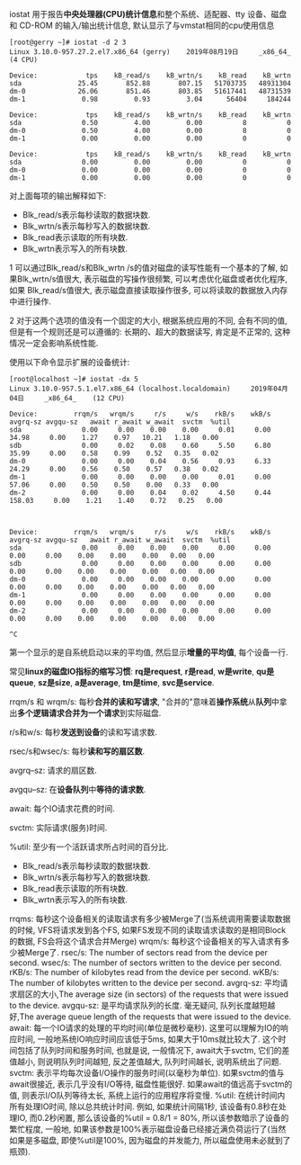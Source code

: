 iostat 用于报告**中央处理器(CPU)统计信息**和整个系统、适配器、tty 设备、磁盘和 CD\-ROM 的输入/输出统计信息, 默认显示了与vmstat相同的cpu使用信息

```
[root@gerry ~]# iostat -d 2 3
Linux 3.10.0-957.27.2.el7.x86_64 (gerry) 	2019年08月19日 	_x86_64_	(4 CPU)

Device:            tps    kB_read/s    kB_wrtn/s    kB_read    kB_wrtn
sda              25.45       852.88       807.15   51703735   48931304
dm-0             26.06       851.46       803.85   51617441   48731539
dm-1              0.98         0.93         3.04      56404     184244

Device:            tps    kB_read/s    kB_wrtn/s    kB_read    kB_wrtn
sda               0.50         4.00         0.00          8          0
dm-0              0.50         4.00         0.00          8          0
dm-1              0.00         0.00         0.00          0          0

Device:            tps    kB_read/s    kB_wrtn/s    kB_read    kB_wrtn
sda               0.00         0.00         0.00          0          0
dm-0              0.00         0.00         0.00          0          0
dm-1              0.00         0.00         0.00          0          0
```

对上面每项的输出解释如下: 

- Blk\_read/s表示每秒读取的数据块数. 
- Blk\_wrtn/s表示每秒写入的数据块数. 
- Blk\_read表示读取的所有块数. 
- Blk\_wrtn表示写入的所有块数. 

1 可以通过Blk\_read/s和Blk\_wrtn /s的值对磁盘的读写性能有一个基本的了解, 如果Blk_wrtn/s值很大, 表示磁盘的写操作很频繁, 可以考虑优化磁盘或者优化程序, 如果 Blk\_read/s值很大, 表示磁盘直接读取操作很多, 可以将读取的数据放入内存中进行操作. 

2 对于这两个选项的值没有一个固定的大小, 根据系统应用的不同, 会有不同的值, 但是有一个规则还是可以遵循的: 长期的、超大的数据读写, 肯定是不正常的, 这种情况一定会影响系统性能. 

使用以下命令显示扩展的设备统计: 

```
[root@localhost ~]# iostat -dx 5
Linux 3.10.0-957.5.1.el7.x86_64 (localhost.localdomain) 	2019年04月04日 	_x86_64_	(12 CPU)

Device:         rrqm/s   wrqm/s     r/s     w/s    rkB/s    wkB/s avgrq-sz avgqu-sz   await r_await w_await  svctm  %util
sda               0.00     0.00    0.00    0.00     0.01     0.00    34.98     0.00    1.27    0.97   10.21   1.18   0.00
sdb               0.00     0.02    0.08    0.60     5.50     6.80    35.99     0.00    0.58    0.99    0.52   0.35   0.02
dm-0              0.00     0.00    0.04    0.56     0.93     6.33    24.29     0.00    0.56    0.50    0.57   0.38   0.02
dm-1              0.00     0.00    0.00    0.00     0.01     0.00    57.06     0.00    0.50    0.50    0.00   0.33   0.00
dm-2              0.00     0.00    0.04    0.02     4.50     0.44   158.03     0.00    1.21    1.40    0.72   0.25   0.00



Device:         rrqm/s   wrqm/s     r/s     w/s    rkB/s    wkB/s avgrq-sz avgqu-sz   await r_await w_await  svctm  %util
sda               0.00     0.00    0.00    0.00     0.00     0.00     0.00     0.00    0.00    0.00    0.00   0.00   0.00
sdb               0.00     0.00    0.00    0.00     0.00     0.00     0.00     0.00    0.00    0.00    0.00   0.00   0.00
dm-0              0.00     0.00    0.00    0.00     0.00     0.00     0.00     0.00    0.00    0.00    0.00   0.00   0.00
dm-1              0.00     0.00    0.00    0.00     0.00     0.00     0.00     0.00    0.00    0.00    0.00   0.00   0.00
dm-2              0.00     0.00    0.00    0.00     0.00     0.00     0.00     0.00    0.00    0.00    0.00   0.00   0.00

^C
```

第一个显示的是自系统启动以来的平均值, 然后显示**增量的平均值**, 每个设备一行. 

常见**linux的磁盘IO指标的缩写习惯**: **rq是request**, **r是read**, **w是write**, **qu是queue**, **sz是size**, **a是average**, **tm是time**, **svc是service**. 

rrqm/s 和 wrqm/s: 每秒**合并的读和写请求**, "合并的"意味着**操作系统**从**队列**中拿出**多个逻辑请求合并为一个请求**到实际磁盘. 

r/s和w/s: 每秒**发送到设备**的读和写请求数. 

rsec/s和wsec/s: 每秒**读和写的扇区数**. 

avgrq–sz: 请求的扇区数. 

avgqu–sz: 在**设备队列**中**等待的请求数**. 

await: 每个IO请求花费的时间. 

svctm: 实际请求(服务)时间. 

%util: 至少有一个活跃请求所占时间的百分比. 

- Blk\_read/s表示每秒读取的数据块数. 
- Blk\_wrtn/s表示每秒写入的数据块数. 
- Blk\_read表示读取的所有块数. 
- Blk\_wrtn表示写入的所有块数. 





rrqms: 每秒这个设备相关的读取请求有多少被Merge了(当系统调用需要读取数据的时候, VFS将请求发到各个FS, 如果FS发现不同的读取请求读取的是相同Block的数据, FS会将这个请求合并Merge)
wrqm/s: 每秒这个设备相关的写入请求有多少被Merge了. 
rsec/s: The number of sectors read from the device per second.
wsec/s: The number of sectors written to the device per second.
rKB/s: The number of kilobytes read from the device per second.
wKB/s: The number of kilobytes written to the device per second.
avgrq-sz: 平均请求扇区的大小,The average size (in sectors) of the requests that were issued to the device.
avgqu-sz: 是平均请求队列的长度. 毫无疑问, 队列长度越短越好,The average queue length of the requests that were issued to the device.   
await: 每一个IO请求的处理的平均时间(单位是微秒毫秒). 这里可以理解为IO的响应时间, 一般地系统IO响应时间应该低于5ms, 如果大于10ms就比较大了. 这个时间包括了队列时间和服务时间, 也就是说, 一般情况下, await大于svctm, 它们的差值越小, 则说明队列时间越短, 反之差值越大, 队列时间越长, 说明系统出了问题. 
svctm: 表示平均每次设备I/O操作的服务时间(以毫秒为单位). 如果svctm的值与await很接近, 表示几乎没有I/O等待, 磁盘性能很好. 如果await的值远高于svctm的值, 则表示I/O队列等待太长, 系统上运行的应用程序将变慢. 
%util:  在统计时间内所有处理IO时间, 除以总共统计时间. 例如, 如果统计间隔1秒, 该设备有0.8秒在处理IO, 而0.2秒闲置, 那么该设备的%util = 0.8/1 = 80%, 所以该参数暗示了设备的繁忙程度, 一般地, 如果该参数是100%表示磁盘设备已经接近满负荷运行了(当然如果是多磁盘, 即使%util是100%, 因为磁盘的并发能力, 所以磁盘使用未必就到了瓶颈). 



